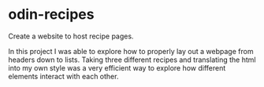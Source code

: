 # odin-recipes
Create a website to host recipe pages. 

In this project I was able to explore how to properly lay out a webpage from headers down to lists. 
Taking three different recipes and translating the html into my own style was a very efficient way to explore how 
different elements interact with each other.  